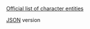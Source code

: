 
[Official list of character entities](https://html.spec.whatwg.org/multipage/named-characters.html#named-character-references)


[JSON](https://html.spec.whatwg.org/entities.json) version

